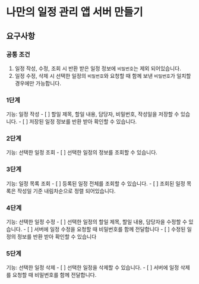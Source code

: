 # 나만의 일정 관리 앱 서버 만들기

## 요구사항

### 공통 조건
1. 일정 작성, 수정, 조회 시 반환 받은 일정 정보에 `비밀번호`는 제외 되어있습니다.
2. 일정 수정, 삭제 시 선택한 일정의 `비밀번호`와 요청할 때 함께 보낸 `비밀번호`가 일치할 경우에만 가능합니다.

### 1단계
기능: 일정 작성
    - [ ] 할일 제목, 할일 내용, 담당자, 비밀번호, 작성일을 저장할 수 있습니다.
    - [ ] 저장된 일정 정보를 반환 받아 확인할 수 있습니다.

### 2단계
기능: 선택한 일정 조회
    - [ ] 선택한 일정의 정보를 조회할 수 있습니다.

### 3단계
기능: 일정 목록 조회
    - [ ] 등록된 일정 전체를 조회할 수 있습니다. 
    - [ ] 조회된 일정 목록은 작성일 기준 내림차순으로 정렬 되어있습니다.

### 4단계
기능: 선택한 일정 수정
    - [ ] 선택한 일정의 할일 제목, 할일 내용, 담당자을 수정할 수 있습니다.
    - [ ] 서버에 일정 수정을 요청할 때 비밀번호를 함께 전달합니다
    - [ ] 수정된 일정의 정보를 반환 받아 확인할 수 있습니다

### 5단계
기능: 선택한 일정 삭제
    - [ ] 선택한 일정을 삭제할 수 있습니다.
    - [ ] 서버에 일정 삭제를 요청할 때 비밀번호를 함께 전달합니다.